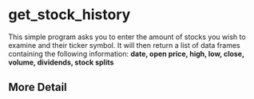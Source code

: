 # get_stock_history
This simple program asks you to enter the amount of stocks you wish to examine and their ticker symbol. It will then return a list of data frames containing the following information: **date, open price, high, low, close, volume, dividends, stock splits**



## More Detail
